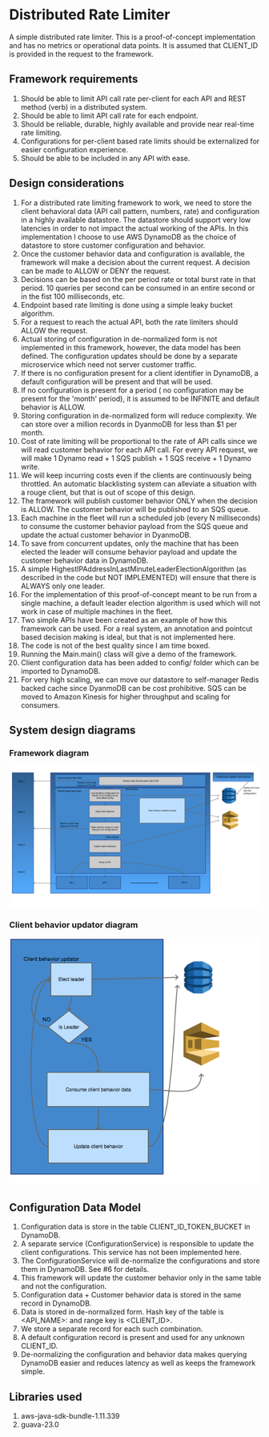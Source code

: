 # Distributed Rate Limiter

A simple distributed rate limiter. This is a proof-of-concept implementation and has no metrics or operational data points. It is assumed that CLIENT_ID is provided in the request to the framework.

<h2>Framework requirements</h2>

1. Should be able to limit API call rate per-client for each API and REST method (verb) in a distributed system.
2. Should be able to limit API call rate for each endpoint.
3. Should be reliable, durable, highly available and provide near real-time rate limiting.
4. Configurations for per-client based rate limits should be externalized for easier configuration experience.
5. Should be able to be included in any API with ease.


<h2>Design considerations</h2>

1. For a distributed rate limiting framework to work, we need to store the client behavioral data (API call pattern, numbers, rate) and configuration in a highly available datastore. The datastore should support very low latencies in order to not impact the actual working of the APIs. In this implementation I choose to use AWS DynamoDB as the choice of datastore to store customer configuration and behavior.
2. Once the customer behavior data and configuration is available, the framework will make a decision about the current request. A decision can be made to ALLOW or DENY the request.
3. Decisions can be based on the per period rate or total burst rate in that period. 10 queries per second can be consumed in an entire second or in the fist 100 milliseconds, etc.
4. Endpoint based rate limiting is done using a simple leaky bucket algorithm.
5. For a request to reach the actual API, both the rate limiters should ALLOW the request.
6. Actual storing of configuration in de-normalized form is not implemented in this framework, however, the data model has been defined. The configuration updates should be done by a separate microservice which need not server customer traffic.
7. If there is no configuration present for a client identifier in DynamoDB, a default configuration will be present and that will be used.
8. If no configuration is present for a period ( no configuration may be present for the 'month' period), it is assumed to be INFINITE and default behavior is ALLOW.
9. Storing configuration in de-normalized form will reduce complexity. We can store over a million records in DyanmoDB for less than $1 per month.
10. Cost of rate limiting will be proportional to the rate of API calls since we will read customer behavior for each API call. For every API request, we will make 1 Dynamo read + 1 SQS publish + 1 SQS receive + 1 Dynamo write. 
11. We will keep incurring costs even if the clients are continuously being throttled. An automatic blacklisting system can alleviate a situation with a rouge client, but that is out of scope of this design.
12. The framework will publish customer behavior ONLY when the decision is ALLOW. The customer behavior will be published to an SQS queue.
13. Each machine in the fleet will run a scheduled job (every N milliseconds) to consume the customer behavior payload from the SQS queue and update the actual customer behavior in DyanmoDB.
14. To save from concurrent updates, only the machine that has been elected the leader will consume behavior payload and update the customer behavior data in DynamoDB.
15. A simple HighestIPAddressInLastMinuteLeaderElectionAlgorithm (as described in the code but NOT IMPLEMENTED) will ensure that there is ALWAYS only one leader.
16. For the implementation of this proof-of-concept meant to be run from a single machine, a default leader election algorithm is used which will not work in case of multiple machines in the fleet.
17. Two simple APIs have been created as an example of how this framework can be used. For a real system, an annotation and pointcut based decision making is ideal, but that is not implemented here. 
18. The code is not of the best quality since I am time boxed.
19. Running the Main.main() class will give a demo of the framework.
20. Client configuration data has been added to config/ folder which can be imported to DynamoDB.
21. For very high scaling, we can move our datastore to self-manager Redis backed cache since DyanmoDB can be cost prohibitive. SQS can be moved to Amazon Kinesis for higher throughput and scaling for consumers.

<h2>System design diagrams</h2>

<h3>Framework diagram</h3>

![alt text](https://raw.githubusercontent.com/turbochrgd/DistributedRateLimiter/master/system_diagrams/system_diagram.png)

<h3>Client behavior updator diagram</h3>

![alt text](https://raw.githubusercontent.com/turbochrgd/DistributedRateLimiter/master/system_diagrams/sqs_1.png)


<h2>Configuration Data Model</h2>

1. Configuration data is store in the table CLIENT_ID_TOKEN_BUCKET in DynamoDB.
2. A separate service (ConfigurationService) is responsible to update the client configurations. This service has not been implemented here.
3. The ConfigurationService will de-normalize the configurations and store them in DynamoDB. See #6 for details.
4. This framework will update the customer behavior only in the same table and not the configuration.
5. Configuration data + Customer behavior data is stored in the same record in DynamoDB.
6. Data is stored in de-normalized form. Hash key of the table is <API_NAME>:<METHOD> and range key is <CLIENT_ID>.
7. We store a separate record for each such combination.
8. A default configuration record is present and used for any unknown CLIENT_ID. 
9. De-normalizing the configuration and behavior data makes querying DynamoDB easier and reduces latency as well as keeps the framework simple.

<h2>Libraries used</h2>

1. aws-java-sdk-bundle-1.11.339
2. guava-23.0